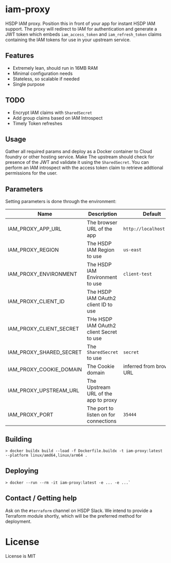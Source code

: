 # iam-proxy
HSDP IAM proxy. Position this in front of your app for instant HSDP IAM support. The proxy will
redirect to IAM for authentication and generate a JWT token which embeds `iam_access_token` and 
`iam_refresh_token` claims containing the IAM tokens for use in your upstream service.

## Features
- Extremely lean, should run in 16MB RAM
- Minimal configuration needs
- Stateless, so scalable if needed
- Single purpose

## TODO
- Encrypt IAM claims with `SharedSecret`
- Add group claims based on IAM Introspect
- Timely Token refreshes

## Usage
Gather all required params and deploy as a Docker container to Cloud foundry or other hosting service. Make
The upstream should check for presence of the JWT and validate it using the `SharedSecret`. You can perform
an IAM introspect with the access token claim to retrieve addtional permissions for the user.

## Parameters
Setting parameters is done through the environment:

| Name                     | Description | Default |
|--------------------------|-------------|---------|
| IAM_PROXY_APP_URL        | The browser URL of the app | `http://localhost:35444` |
| IAM_PROXY_REGION         | The HSDP IAM Region to use | `us-east` |
| IAM_PROXY_ENVIRONMENT    | The HSDP IAM Environment to use | `client-test` | 
| IAM_PROXY_CLIENT_ID      | The HSDP IAM OAuth2 client ID to use | |
| IAM_PROXY_CLIENT_SECRET  | THe HSDP IAM OAuth2 client Secret to use | |
| IAM_PROXY_SHARED_SECRET  | The `SharedSecret` to use | `secret` |
| IAM_PROXY_COOKIE_DOMAIN  | The Cookie domain | inferred from browser URL |
| IAM_PROXY_UPSTREAM_URL   | The Upstream URL of the app to proxy | |
| IAM_PROXY_PORT           | The port to listen on for connections | `35444` |

## Building
```shell
> docker buildx build --load -f Dockerfile.buildx -t iam-proxy:latest  --platform linux/amd64,linux/arm64 .
```

## Deploying
```shell
> docker --run --rm -it iam-proxy:latest -e ... -e ...`
```

## Contact / Getting help

Ask on the `#terraform` channel on HSDP Slack. We intend to provide a Terraform module shortly, which will be the preferred method for deployment.

# License
License is MIT
